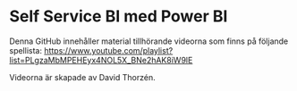 # Self Service BI med Power BI
Denna GitHub innehåller material tillhörande videorna som finns på följande spellista: https://www.youtube.com/playlist?list=PLgzaMbMPEHEyx4NOL5X_BNe2hAK8iW9lE

Videorna är skapade av David Thorzén. 
